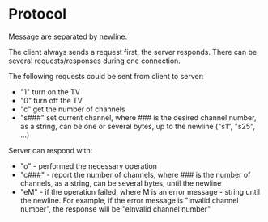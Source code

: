 # Protocol

Message are separated by newline.

The client always sends a request first, the server responds.
There can be several requests/responses during one connection.

The following requests could be sent from client to server:

* "1" turn on the TV
* "0" turn off the TV
* "c" get the number of channels
* "s###" set current channel, where ### is the desired channel number, as a string, can be one
  or several bytes, up to the newline ("s1", "s25", ...)

Server can respond with:

* "o"  - performed the necessary operation
* "c###"  - report the number of channels, where ### is the number of channels, as a string, 
  can be several bytes, until the newline
* "eM"  - if the operation failed, where M is an error message - string until the newline. For
  example, if the error message is "Invalid channel number", the response will be
  "eInvalid channel number"